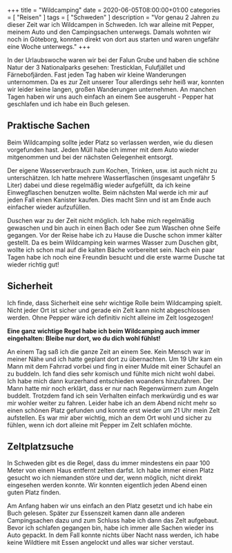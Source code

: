 +++
title =  "Wildcamping"
date = 2020-06-05T08:00:00+01:00
categories = [
    "Reisen"
]
tags = [
    "Schweden"
]
description = "Vor genau 2 Jahren zu dieser Zeit war ich Wildcampen in Schweden. Ich war alleine mit Pepper, meinem Auto und den Campingsachen unterwegs. Damals wohnten wir noch in Göteborg, konnten direkt von dort aus starten und waren ungefähr eine Woche unterwegs."
+++

In der Urlaubswoche waren wir bei der Falun Grube und haben die schöne Natur der 3 Nationalparks gesehen: Tresticklan, Fulufjället und Färnebofjärden. Fast jeden Tag haben wir kleine Wanderungen unternommen. Da es zur Zeit unserer Tour allerdings sehr heiß war, konnten wir leider keine langen, großen Wanderungen unternehmen. An manchen Tagen haben wir uns auch einfach an einem See ausgeruht - Pepper hat geschlafen und ich habe ein Buch gelesen.  

## Praktische Sachen
Beim Wildcamping sollte jeder Platz so verlassen werden, wie du diesen vorgefunden hast. Jeden Müll habe ich immer mit dem Auto wieder mitgenommen und bei der nächsten Gelegenheit entsorgt.  

Der eigene Wasserverbrauch zum Kochen, Trinken, usw. ist auch nicht zu unterschätzen. Ich hatte mehrere Wasserflaschen (insgesamt ungefähr 5 Liter) dabei und diese regelmäßig wieder aufgefüllt, da ich keine Einwegflaschen benutzen wollte. Beim nächsten Mal werde ich mir auf jeden Fall einen Kanister kaufen. Dies macht Sinn und ist am Ende auch einfacher wieder aufzufüllen.  

Duschen war zu der Zeit nicht möglich. Ich habe mich regelmäßig gewaschen und bin auch in einen Bach oder See zum Waschen ohne Seife gegangen. Vor der Reise habe ich zu Hause die Dusche schon immer kälter gestellt. Da es beim Wildcamping kein warmes Wasser zum Duschen gibt, wollte ich schon mal auf die kalten Bäche vorbereitet sein. Nach ein paar Tagen habe ich noch eine Freundin besucht und die erste warme Dusche tat wieder richtig gut!

## Sicherheit
Ich finde, dass Sicherheit eine sehr wichtige Rolle beim Wildcamping spielt. Nicht jeder Ort ist sicher und gerade ein Zelt kann nicht abgeschlossen werden. Ohne Pepper wäre ich definitiv nicht alleine im Zelt losgezogen!  

**Eine ganz wichtige Regel habe ich beim Wildcamping auch immer eingehalten: Bleibe nur dort, wo du dich wohl fühlst!**  

An einem Tag saß ich die ganze Zeit an einem See. Kein Mensch war in meiner Nähe und ich hatte geplant dort zu übernachten. Um 19 Uhr kam ein Mann mit dem Fahrrad vorbei und fing in einer Mulde mit einer Schaufel an zu buddeln. Ich fand dies sehr komisch und fühlte mich nicht wohl dabei. Ich habe mich dann kurzerhand entschieden woanders hinzufahren. Der Mann hatte mir noch erklärt, dass er nur nach Regenwürmern zum Angeln buddelt. Trotzdem fand ich sein Verhalten einfach merkwürdig und es war mir wohler weiter zu fahren. Leider habe ich an dem Abend nicht mehr so einen schönen Platz gefunden und konnte erst wieder um 21 Uhr mein Zelt aufstellen. Es war mir aber wichtig, mich an dem Ort wohl und sicher zu fühlen, wenn ich dort alleine mit Pepper im Zelt schlafen möchte.  

## Zeltplatzsuche
In Schweden gibt es die Regel, dass du immer mindestens ein paar 100 Meter von einem Haus entfernt zelten darfst. Ich habe immer einen Platz gesucht wo ich niemanden störe und der, wenn möglich, nicht direkt eingesehen werden konnte. Wir konnten eigentlich jeden Abend einen guten Platz finden.  

Am Anfang haben wir uns einfach an den Platz gesetzt und ich habe ein Buch gelesen. Später zur Essenszeit kamen dann alle anderen Campingsachen dazu und zum Schluss habe ich dann das Zelt aufgebaut. Bevor ich schlafen gegangen bin, habe ich immer alle Sachen wieder ins Auto gepackt. In dem Fall konnte nichts über Nacht nass werden, ich habe keine Wildtiere mit Essen angelockt und alles war sicher verstaut.
